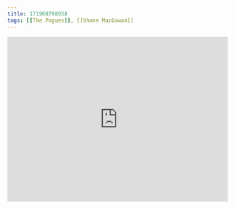 ```yaml
---
title: 171960798938
tags: [[The Pogues]], [[Shane MacGowan]]
---
```

<iframe allow="accelerometer; autoplay; clipboard-write; encrypted-media; gyroscope; picture-in-picture" allowfullscreen="" frameborder="0" height="375" id="youtube_iframe" src="https://www.youtube.com/embed/6pYI9t-I6qo?feature=oembed&amp;enablejsapi=1&amp;origin=https://safe.txmblr.com&amp;wmode=opaque" width="500"></iframe>